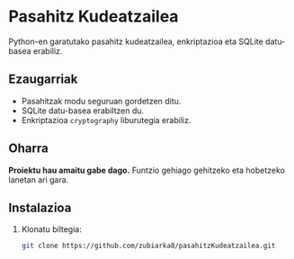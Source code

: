 # Pasahitz Kudeatzailea

Python-en garatutako pasahitz kudeatzailea, enkriptazioa eta SQLite datu-basea erabiliz.

## Ezaugarriak
- Pasahitzak modu seguruan gordetzen ditu.
- SQLite datu-basea erabiltzen du.
- Enkriptazioa `cryptography` liburutegia erabiliz.

## Oharra
**Proiektu hau amaitu gabe dago.** Funtzio gehiago gehitzeko eta hobetzeko lanetan ari gara.

## Instalazioa

1. Klonatu biltegia:
   ```bash
   git clone https://github.com/zubiarka8/pasahitzKudeatzailea.git